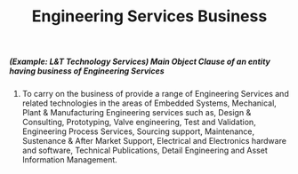 ﻿---
title: "Engineering Services Business"
weight: 323
layout: docs
---

##### (Example: L&T Technology Services) Main Object Clause of an entity having business of Engineering Services


1. To carry on the business of provide a range of Engineering Services and related technologies in the areas of Embedded Systems, Mechanical, Plant & Manufacturing Engineering services such as, Design & Consulting, Prototyping, Valve engineering, Test and Validation, Engineering Process Services, Sourcing support, Maintenance, Sustenance & After Market Support, Electrical and Electronics hardware and software, Technical Publications, Detail Engineering and Asset Information Management.

